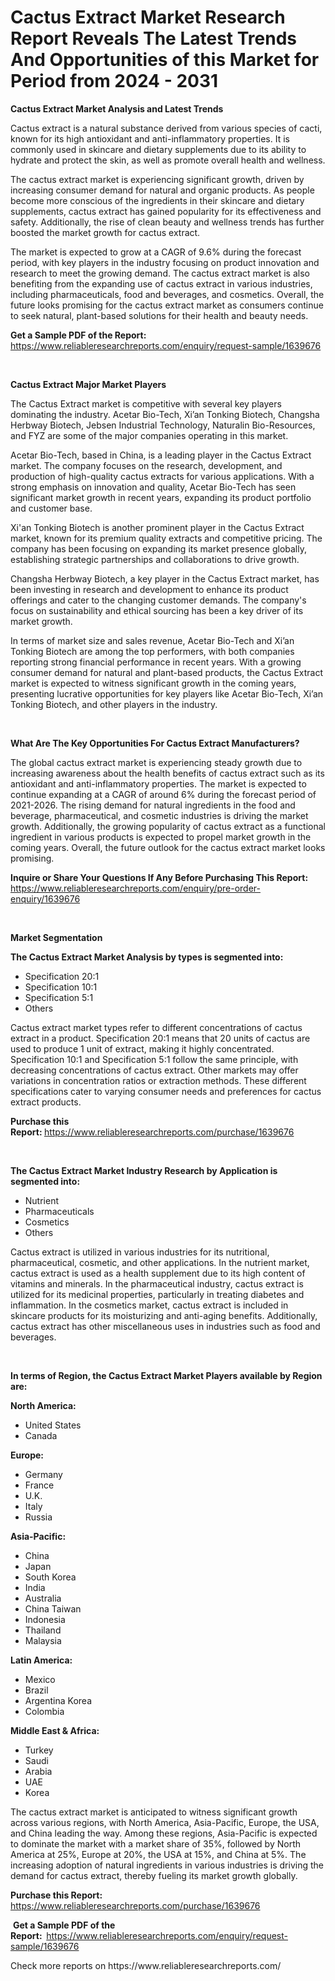 <p><h1>Cactus Extract Market Research Report Reveals The Latest Trends And Opportunities of this Market for Period from 2024 - 2031</h1></p><p><strong>Cactus Extract Market Analysis and Latest Trends</strong></p>
<p><p>Cactus extract is a natural substance derived from various species of cacti, known for its high antioxidant and anti-inflammatory properties. It is commonly used in skincare and dietary supplements due to its ability to hydrate and protect the skin, as well as promote overall health and wellness.</p><p>The cactus extract market is experiencing significant growth, driven by increasing consumer demand for natural and organic products. As people become more conscious of the ingredients in their skincare and dietary supplements, cactus extract has gained popularity for its effectiveness and safety. Additionally, the rise of clean beauty and wellness trends has further boosted the market growth for cactus extract.</p><p>The market is expected to grow at a CAGR of 9.6% during the forecast period, with key players in the industry focusing on product innovation and research to meet the growing demand. The cactus extract market is also benefiting from the expanding use of cactus extract in various industries, including pharmaceuticals, food and beverages, and cosmetics. Overall, the future looks promising for the cactus extract market as consumers continue to seek natural, plant-based solutions for their health and beauty needs.</p></p>
<p><strong>Get a Sample PDF of the Report:&nbsp;</strong> <a href="https://www.reliableresearchreports.com/enquiry/request-sample/1639676">https://www.reliableresearchreports.com/enquiry/request-sample/1639676</a></p>
<p>&nbsp;</p>
<p><strong>Cactus Extract Major Market Players</strong></p>
<p><p>The Cactus Extract market is competitive with several key players dominating the industry. Acetar Bio-Tech, Xi’an Tonking Biotech, Changsha Herbway Biotech, Jebsen Industrial Technology, Naturalin Bio-Resources, and FYZ are some of the major companies operating in this market.</p><p>Acetar Bio-Tech, based in China, is a leading player in the Cactus Extract market. The company focuses on the research, development, and production of high-quality cactus extracts for various applications. With a strong emphasis on innovation and quality, Acetar Bio-Tech has seen significant market growth in recent years, expanding its product portfolio and customer base.</p><p>Xi'an Tonking Biotech is another prominent player in the Cactus Extract market, known for its premium quality extracts and competitive pricing. The company has been focusing on expanding its market presence globally, establishing strategic partnerships and collaborations to drive growth.</p><p>Changsha Herbway Biotech, a key player in the Cactus Extract market, has been investing in research and development to enhance its product offerings and cater to the changing customer demands. The company's focus on sustainability and ethical sourcing has been a key driver of its market growth.</p><p>In terms of market size and sales revenue, Acetar Bio-Tech and Xi’an Tonking Biotech are among the top performers, with both companies reporting strong financial performance in recent years. With a growing consumer demand for natural and plant-based products, the Cactus Extract market is expected to witness significant growth in the coming years, presenting lucrative opportunities for key players like Acetar Bio-Tech, Xi’an Tonking Biotech, and other players in the industry.</p></p>
<p>&nbsp;</p>
<p><strong>What Are The Key Opportunities For Cactus Extract Manufacturers?</strong></p>
<p><p>The global cactus extract market is experiencing steady growth due to increasing awareness about the health benefits of cactus extract such as its antioxidant and anti-inflammatory properties. The market is expected to continue expanding at a CAGR of around 6% during the forecast period of 2021-2026. The rising demand for natural ingredients in the food and beverage, pharmaceutical, and cosmetic industries is driving the market growth. Additionally, the growing popularity of cactus extract as a functional ingredient in various products is expected to propel market growth in the coming years. Overall, the future outlook for the cactus extract market looks promising.</p></p>
<p><strong>Inquire or Share Your Questions If Any Before Purchasing This Report:</strong> <a href="https://www.reliableresearchreports.com/enquiry/pre-order-enquiry/1639676">https://www.reliableresearchreports.com/enquiry/pre-order-enquiry/1639676</a></p>
<p>&nbsp;</p>
<p><strong>Market Segmentation</strong></p>
<p><strong>The Cactus Extract Market Analysis by types is segmented into:</strong></p>
<p><ul><li>Specification 20:1</li><li>Specification 10:1</li><li>Specification 5:1</li><li>Others</li></ul></p>
<p><p>Cactus extract market types refer to different concentrations of cactus extract in a product. Specification 20:1 means that 20 units of cactus are used to produce 1 unit of extract, making it highly concentrated. Specification 10:1 and Specification 5:1 follow the same principle, with decreasing concentrations of cactus extract. Other markets may offer variations in concentration ratios or extraction methods. These different specifications cater to varying consumer needs and preferences for cactus extract products.</p></p>
<p><strong>Purchase this Report:&nbsp;</strong><a href="https://www.reliableresearchreports.com/purchase/1639676">https://www.reliableresearchreports.com/purchase/1639676</a></p>
<p>&nbsp;</p>
<p><strong>The Cactus Extract Market Industry Research by Application is segmented into:</strong></p>
<p><ul><li>Nutrient</li><li>Pharmaceuticals</li><li>Cosmetics</li><li>Others</li></ul></p>
<p><p>Cactus extract is utilized in various industries for its nutritional, pharmaceutical, cosmetic, and other applications. In the nutrient market, cactus extract is used as a health supplement due to its high content of vitamins and minerals. In the pharmaceutical industry, cactus extract is utilized for its medicinal properties, particularly in treating diabetes and inflammation. In the cosmetics market, cactus extract is included in skincare products for its moisturizing and anti-aging benefits. Additionally, cactus extract has other miscellaneous uses in industries such as food and beverages.</p></p>
<p>&nbsp;</p>
<p><strong>In terms of Region, the Cactus Extract Market Players available by Region are:</strong></p>
<p>
    <p> <strong> North America: </strong>
        <ul>
            <li>United States</li>
            <li>Canada</li>
        </ul>
        </p> 
    <p> <strong> Europe: </strong>
        <ul>
            <li>Germany</li>
            <li>France</li>
            <li>U.K.</li>
            <li>Italy</li>
            <li>Russia</li>
        </ul>
        </p> 
    <p> <strong> Asia-Pacific: </strong>
        <ul>
            <li>China</li>
            <li>Japan</li>
            <li>South Korea</li>
            <li>India</li>
            <li>Australia</li>
            <li>China Taiwan</li>
            <li>Indonesia</li>
            <li>Thailand</li>
            <li>Malaysia</li>
        </ul>
        </p> 
    <p> <strong> Latin America: </strong>
        <ul>
            <li>Mexico</li>
            <li>Brazil</li>
            <li>Argentina Korea</li>
            <li>Colombia</li>
        </ul>
        </p> 
    <p> <strong> Middle East & Africa: </strong>
        <ul>
            <li>Turkey</li>
            <li>Saudi</li>
            <li>Arabia</li>
            <li>UAE</li>
            <li>Korea</li>
        </ul>
    </p>
    </p>
<p><p>The cactus extract market is anticipated to witness significant growth across various regions, with North America, Asia-Pacific, Europe, the USA, and China leading the way. Among these regions, Asia-Pacific is expected to dominate the market with a market share of 35%, followed by North America at 25%, Europe at 20%, the USA at 15%, and China at 5%. The increasing adoption of natural ingredients in various industries is driving the demand for cactus extract, thereby fueling its market growth globally.</p></p>
<p><strong>Purchase this Report: </strong><a href="https://www.reliableresearchreports.com/purchase/1639676">https://www.reliableresearchreports.com/purchase/1639676</a></p>
<p>&nbsp;<strong>Get a Sample PDF of the Report:&nbsp;&nbsp;</strong><a href="https://www.reliableresearchreports.com/enquiry/request-sample/1639676">https://www.reliableresearchreports.com/enquiry/request-sample/1639676</a></p>
<p><strong></strong></p>
<p>Check more reports on https://www.reliableresearchreports.com/</p>